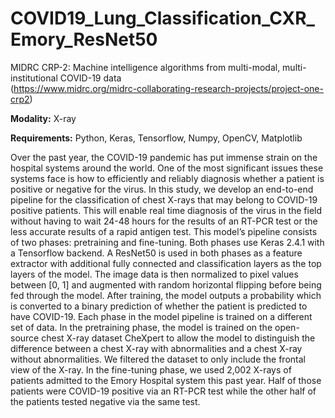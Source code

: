 # COVID19_Lung_Classification_CXR_Emory_ResNet50

MIDRC CRP-2: Machine intelligence algorithms from multi-modal, multi-institutional COVID-19 data   
(https://www.midrc.org/midrc-collaborating-research-projects/project-one-crp2)  

**Modality:** X-ray  

**Requirements:** Python, Keras, Tensorflow, Numpy, OpenCV, Matplotlib  

Over the past year, the COVID-19 pandemic has put immense strain on the hospital systems around the world. One of the most significant issues these systems face is how to efficiently and reliably diagnosis whether a patient is positive or negative for the virus. In this study, we develop an end-to-end pipeline for the classification of chest X-rays that may belong to COVID-19 positive patients. This will enable real time diagnosis of the virus in the field without having to wait 24-48 hours for the results of an RT-PCR test or the less accurate results of a rapid antigen test. This model’s pipeline consists of two phases: pretraining and fine-tuning. Both phases use Keras 2.4.1 with a Tensorflow backend. A ResNet50 is used in both phases as a feature extractor with additional fully connected and classification layers as the top layers of the model. The image data is then normalized to pixel values between [0, 1] and augmented with random horizontal flipping before being fed through the model. After training, the model outputs a probability which is converted to a binary prediction of whether the patient is predicted to have COVID-19. Each phase in the model pipeline is trained on a different set of data. In the pretraining phase, the model is trained on the open-source chest X-ray dataset CheXpert to allow the model to distinguish the difference between a chest X-ray with abnormalities and a chest X-ray without abnormalities. We filtered the dataset to only include the frontal view of the X-ray. In the fine-tuning phase, we used 2,002 X-rays of patients admitted to the Emory Hospital system this past year. Half of those patients were COVID-19 positive via an RT-PCR test while the other half of the patients tested negative via the same test. 




